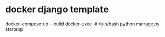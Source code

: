 # docker django template

docker-compose up --build
docker-exec -it <container-name> /bin/bash
python manage.py startapp <app-name>
